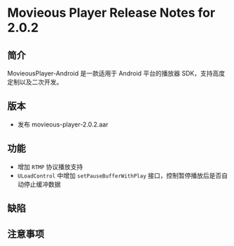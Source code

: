 # Movieous Player Release Notes for 2.0.2

## 简介

MovieousPlayer-Android 是一款适用于 Android 平台的播放器 SDK，支持高度定制以及二次开发。

## 版本

- 发布 movieous-player-2.0.2.aar

## 功能

- 增加 `RTMP` 协议播放支持
- `ULoadControl` 中增加 `setPauseBufferWithPlay` 接口，控制暂停播放后是否自动停止缓冲数据

## 缺陷

## 注意事项
